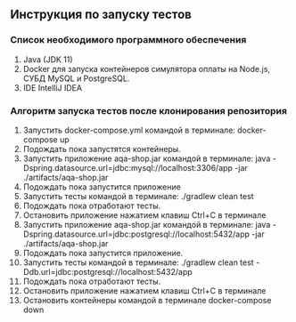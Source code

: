 ## Инструкция по запуску тестов
### Список необходимого программного обеспечения
1. Java (JDK 11)
2. Docker для запуска контейнеров симулятора оплаты на Node.js, СУБД MySQL и PostgreSQL.
3. IDE IntelliJ IDEA

### Алгоритм запуска тестов после клонирования репозитория
1. Запустить docker-compose.yml командой в терминале: docker-compose up
2. Подождать пока запустятся контейнеры.
3. Запустить приложение aqa-shop.jar командой в терминале: java -Dspring.datasource.url=jdbc:mysql://localhost:3306/app -jar ./artifacts/aqa-shop.jar 
4. Подождать пока запустится приложение
5. Запустить тесты командой в терминале: ./gradlew clean test
6. Подождать пока отработают тесты.
7. Остановить приложение нажатием клавиш Ctrl+C в терминале 
8. Запустить приложение aqa-shop.jar командой в терминале: java -Dspring.datasource.url=jdbc:postgresql://localhost:5432/app -jar ./artifacts/aqa-shop.jar 
9. Подождать пока запустится приложение.
10. Запустить тесты командой в терминале: ./gradlew clean test -Ddb.url=jdbc:postgresql://localhost:5432/app
11. Подождать пока отработают тесты. 
12. Остановить приложение нажатием клавиш Ctrl+C в терминале
13. Остановить контейнеры командой в терминале docker-compose down
 